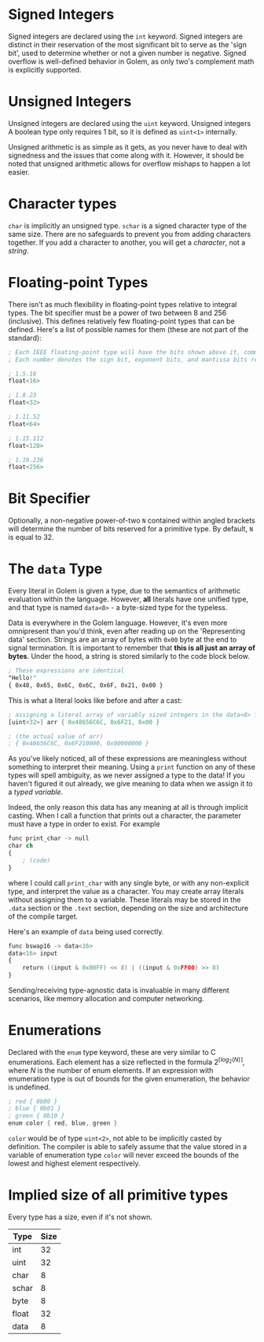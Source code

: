 # Signed Integers

Signed integers are declared using the `int` keyword. Signed integers are distinct in their reservation of the most significant bit to serve as the 'sign bit', used to determine whether or not a given number is negative.
Signed overflow is well-defined behavior in Golem, as only two's complement math is explicitly supported.

# Unsigned Integers

Unsigned integers are declared using the `uint` keyword. Unsigned integers
A boolean type only requires 1 bit, so it is defined as `uint<1>` internally.

Unsigned arithmetic is as simple as it gets, as you never have to deal with signedness and the issues that come along with it.
However, it should be noted that unsigned arithmetic allows for overflow mishaps to happen a lot easier.

# Character types

`char` is implicitly an unsigned type. `schar` is a signed character type of the same size. There are no safeguards to prevent you from adding characters together.
If you add a character to another, you will get a _character_, not a _string_.

# Floating-point Types

There isn't as much flexibility in floating-point types relative to integral types. The bit specifier must be a power of two between 8 and 256 (inclusive).
This defines relatively few floating-point types that can be defined. Here's a list of possible names for them (these are not part of the standard):

```nasm
; Each IEEE floating-point type will have the bits shown above it, commented.
; Each number denotes the sign bit, exponent bits, and mantissa bits respectively.

; 1.5.10
float<16>

; 1.8.23
float<32>

; 1.11.52
float<64>

; 1.15.112
float<128>

; 1.19.236
float<256>
```

# Bit Specifier

Optionally, a non-negative power-of-two `N` contained within angled brackets will determine the number of bits reserved for a primitive type. By default, `N` is equal to 32.

# The `data` Type

Every literal in Golem is given a type, due to the semantics of arithmetic evaluation within the language. However, **all** literals have one unified type, and that type is named `data<8>` - a byte-sized type for the typeless.

Data is everywhere in the Golem language. However, it's even more omnipresent than you'd think, even after reading up on the 'Representing data' section.
Strings are an array of bytes with `0x00` byte at the end to signal termination. It is important to remember that **this is all just an array of bytes**. Under the hood, a string is stored similarly to the code block below.

```nasm
; These expressions are identical
"Hello!"
{ 0x48, 0x65, 0x6C, 0x6C, 0x6F, 0x21, 0x00 }
```

This is what a literal looks like before and after a cast:

```nasm
; assigning a literal array of variably sized integers in the data<8> format to an integer array
[uint<32>] arr { 0x48656C6C, 0x6F21, 0x00 }

; (the actual value of arr)
; { 0x48656C6C, 0x6F210000, 0x00000000 }
```

As you've likely noticed, all of these expressions are meaningless without something to interpret their meaning.
Using a `print` function on any of these types will spell ambiguity, as we never assigned a type to the data!
If you haven't figured it out already, we give meaning to data when we assign it to a _typed variable_.

Indeed, the only reason this data has any meaning at all is through implicit casting. When I call a function that prints out a character, the parameter must have a type in order to exist. For example

```nasm
func print_char -> null
char ch
{
    ; (code)
}
```

where I could call `print_char` with any single byte, or with any non-explicit type, and interpret the value as a character. You may create array literals without assigning them to a variable.
These literals may be stored in the `.data` section or the `.text` section, depending on the size and architecture of the compile target.
 
Here's an example of `data` being used correctly.

```nasm
func bswap16 -> data<16>
data<16> input
{
    return ((input & 0x00FF) << 8) | ((input & 0xFF00) >> 8)
}
```

Sending/receiving type-agnostic data is invaluable in many different scenarios, like memory allocation and computer networking.

# Enumerations

Declared with the `enum` type keyword, these are very similar to C enumerations.
Each element has a size reflected in the formula $2^{⌈log_2(N)⌉}$, where $N$ is the number of enum elements. If an expression with enumeration type is out of bounds for the given enumeration, the behavior is undefined.

```nasm
; red { 0b00 }
; blue { 0b01 }
; green { 0b10 }
enum color { red, blue, green }
```

`color` would be of type `uint<2>`, not able to be implicitly casted by definition.
The compiler is able to safely assume that the value stored in a variable of enumeration type `color` will never exceed the bounds of the lowest and highest element respectively.

# Implied size of all primitive types

Every type has a size, even if it's not shown.

| Type  | Size |
| ----- | ---- |
| int   | 32   |
| uint  | 32   |
| char  | 8    |
| schar | 8    |
| byte  | 8    |
| float | 32   |
| data  | 8    |

